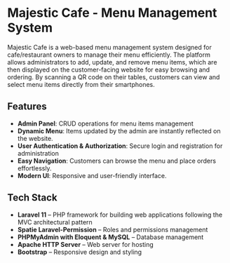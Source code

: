 # Majestic Cafe - Menu Management System  

Majestic Cafe is a web-based menu management system designed for cafe/restaurant owners to manage their menu efficiently. The platform allows administrators to add, update, and remove menu items, which are then displayed on the customer-facing website for easy browsing and ordering. By scanning a QR code on their tables, customers can view and select menu items directly from their smartphones.

## Features  

- **Admin Panel**: CRUD operations for menu items management
- **Dynamic Menu**: Items updated by the admin are instantly reflected on the website.
- **User Authentication & Authorization**: Secure login and registration for administration  
- **Easy Navigation**: Customers can browse the menu and place orders effortlessly.  
- **Modern UI**: Responsive and user-friendly interface.  

## Tech Stack  
- **Laravel 11** – PHP framework for building web applications following the MVC architectural pattern  
- **Spatie Laravel-Permission** – Roles and permissions management  
- **PHPMyAdmin with Eloquent & MySQL** – Database management  
- **Apache HTTP Server** – Web server for hosting   
- **Bootstrap** – Responsive design and styling  
